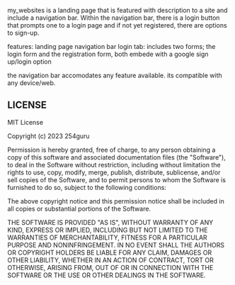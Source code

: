 my_websites is a landing page that is featured with description to a site and include a navigation bar. Within the navigation bar, there is a login button that prompts one to a login page and if not yet registered, there are options to sign-up.

features:
    landing page
    navigation bar
    login tab:
        includes two forms; the login form and the registration form, both embede with a google sign up/login option

the navigation bar accomodates any feature available.
its compatible with any device/web.

## LICENSE

MIT License

Copyright (c) 2023 254guru

Permission is hereby granted, free of charge, to any person obtaining a copy
of this software and associated documentation files (the "Software"), to deal
in the Software without restriction, including without limitation the rights
to use, copy, modify, merge, publish, distribute, sublicense, and/or sell
copies of the Software, and to permit persons to whom the Software is
furnished to do so, subject to the following conditions:

The above copyright notice and this permission notice shall be included in all
copies or substantial portions of the Software.

THE SOFTWARE IS PROVIDED "AS IS", WITHOUT WARRANTY OF ANY KIND, EXPRESS OR
IMPLIED, INCLUDING BUT NOT LIMITED TO THE WARRANTIES OF MERCHANTABILITY,
FITNESS FOR A PARTICULAR PURPOSE AND NONINFRINGEMENT. IN NO EVENT SHALL THE
AUTHORS OR COPYRIGHT HOLDERS BE LIABLE FOR ANY CLAIM, DAMAGES OR OTHER
LIABILITY, WHETHER IN AN ACTION OF CONTRACT, TORT OR OTHERWISE, ARISING FROM,
OUT OF OR IN CONNECTION WITH THE SOFTWARE OR THE USE OR OTHER DEALINGS IN THE
SOFTWARE.